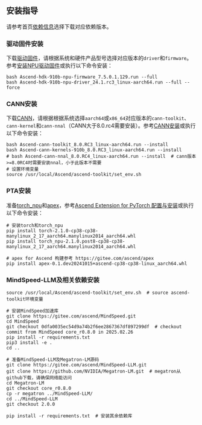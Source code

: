 ## 安装指导

请参考首页[依赖信息](../../README.md#版本配套表)选择下载对应依赖版本。

### 驱动固件安装

下载[驱动固件](https://www.hiascend.com/hardware/firmware-drivers/community?product=4&model=26&cann=8.0.RC3.beta1&driver=1.0.27.alpha)，请根据系统和硬件产品型号选择对应版本的`driver`和`firmware`。参考[安装NPU驱动固件](https://www.hiascend.com/document/detail/zh/CANNCommunityEdition/80RC3alpha003/softwareinst/instg/instg_0005.html?Mode=PmIns&OS=Ubuntu&Software=cannToolKit)或执行以下命令安装：

```shell
bash Ascend-hdk-910b-npu-firmware_7.5.0.1.129.run --full
bash Ascend-hdk-910b-npu-driver_24.1.rc3_linux-aarch64.run --full --force
```

### CANN安装

下载[CANN](https://www.hiascend.com/developer/download/community/result?module=cann)，请根据根据系统选择`aarch64`或`x86_64`对应版本的`cann-toolkit`、`cann-kernel`和`cann-nnal`（CANN大于8.0.rc4需要安装）。参考[CANN安装](https://www.hiascend.com/document/detail/zh/CANNCommunityEdition/80RC3alpha003/softwareinst/instg/instg_0001.html?Mode=PmIns&OS=Ubuntu&Software=cannToolKit)或执行以下命令安装：

```shell
bash Ascend-cann-toolkit_8.0.RC3_linux-aarch64.run --install
bash Ascend-cann-kernels-910b_8.0.RC3_linux-aarch64.run --install
# bash Ascend-cann-nnal_8.0.RC4_linux-aarch64.run --install  # cann版本>=8.0RC4时需要安装nnal，小于此版本不需要
# 设置环境变量
source /usr/local/Ascend/ascend-toolkit/set_env.sh
```

### PTA安装

准备[torch_npu](https://www.hiascend.com/developer/download/community/result?module=pt)和[apex](https://gitee.com/ascend/apex)，参考[Ascend Extension for PyTorch 配置与安装](https://www.hiascend.com/document/detail/zh/Pytorch/60RC2/configandinstg/instg/insg_0001.html)或执行以下命令安装：

```shell
# 安装torch和torch_npu
pip install torch-2.1.0-cp38-cp38-manylinux_2_17_aarch64.manylinux2014_aarch64.whl 
pip install torch_npu-2.1.0.post8-cp38-cp38-manylinux_2_17_aarch64.manylinux2014_aarch64.whl

# apex for Ascend 构建参考 https://gitee.com/ascend/apex
pip install apex-0.1.dev20241015+ascend-cp38-cp38-linux_aarch64.whl
```

### MindSpeed-LLM及相关依赖安装

```shell
source /usr/local/Ascend/ascend-toolkit/set_env.sh  # source ascend-toolkit环境变量

# 安装MindSpeed加速库
git clone https://gitee.com/ascend/MindSpeed.git
cd MindSpeed
git checkout 0dfa0035ec54d9a74b2f6ee2867367df897299df  # checkout commit from MindSpeed core_r0.8.0 in 2025.02.26
pip install -r requirements.txt 
pip3 install -e .
cd ..

# 准备MindSpeed-LLM及Megatron-LM源码
git clone https://gitee.com/ascend/MindSpeed-LLM.git 
git clone https://github.com/NVIDIA/Megatron-LM.git  # megatron从github下载，请确保网络能访问
cd Megatron-LM
git checkout core_r0.8.0
cp -r megatron ../MindSpeed-LLM/
cd ../MindSpeed-LLM
git checkout 2.0.0

pip install -r requirements.txt  # 安装其余依赖库
```

